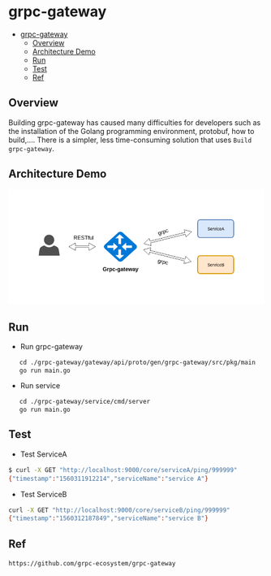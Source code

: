 # grpc-gateway

- [grpc-gateway](#grpc-gateway)
  - [Overview](#Overview)
  - [Architecture Demo](#Architecture-Demo)
  - [Run](#Run)
  - [Test](#Test)
  - [Ref](#Ref)

## Overview

Building grpc-gateway has caused many difficulties for developers such as the installation of the Golang programming environment, protobuf, how to build,.... There is a simpler, less time-consuming solution that uses `Build grpc-gateway`.
  
## Architecture Demo

<p align="center">
  <img src="./images/model.png"/>
</p>
  
## Run
 - Run grpc-gateway
 ```shell script
    cd ./grpc-gateway/gateway/api/proto/gen/grpc-gateway/src/pkg/main
    go run main.go
 ```
 - Run service  
 ```shell script
    cd ./grpc-gateway/service/cmd/server
    go run main.go
 ```

## Test

- Test ServiceA
  
```sh
$ curl -X GET "http://localhost:9000/core/serviceA/ping/999999"
{"timestamp":"1560311912214","serviceName":"service A"}
```

- Test ServiceB

```sh
curl -X GET "http://localhost:9000/core/serviceB/ping/999999"
{"timestamp":"1560312187849","serviceName":"service B"}
```

## Ref
```link
https://github.com/grpc-ecosystem/grpc-gateway
```
